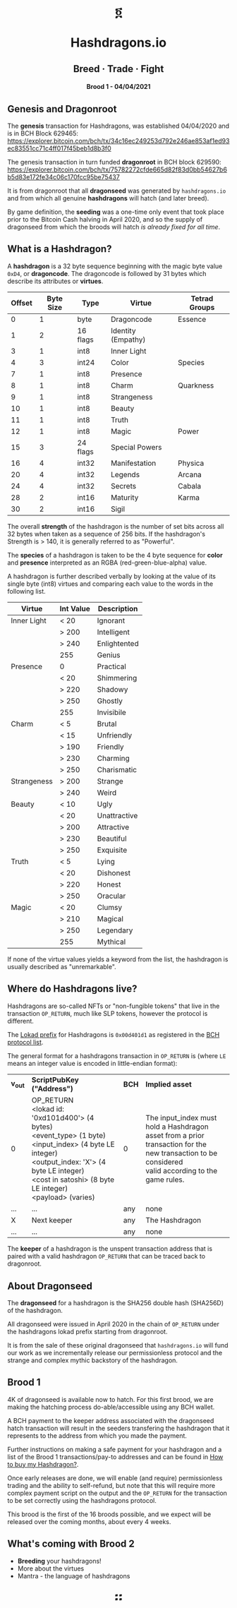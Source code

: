 # <div align="center">&#x136c;</div><br/><div align="center">Hashdragons.io</div>
## <div align="center">Breed &#xb7; Trade &#xb7; Fight</div>
#### <div align="center">Brood 1 - 04/04/2021</div>

## Genesis and Dragonroot

The __genesis__ transaction for Hashdragons, was established 04/04/2020 and is in BCH Block 629465:
https://explorer.bitcoin.com/bch/tx/34c16ec249253d792e246ae853af1ed93ec83551cc71c4ff017f45beb1d8b3f0

The genesis transaction in turn funded __dragonroot__ in BCH block 629590:
https://explorer.bitcoin.com/bch/tx/75782272cfde665d82f83d0bb54627b6b5d83e172fe34c06c170fcc95be75437

It is from dragonroot that all __dragonseed__ was generated by `hashdragons.io` and from which all genuine __hashdragons__ will hatch (and later breed).

By game definition, the __seeding__ was a one-time only event that took place prior to the Bitcoin Cash halving in April 2020, and so the supply of dragonseed from which the broods will hatch _is already fixed for all time_.

## What is a Hashdragon?
A __hashdragon__ is a 32 byte sequence beginning with the magic byte value `0xD4`, or __dragoncode__. The dragoncode is followed by 31 bytes which describe its attributes or __virtues__.

<!--svg xmlns="http://www.w3.org/2000/svg" viewBox="0 0 850 120" width="800">
	<g transform="translate(25,25)">
			<path fill="#fff" stroke="#000" stroke-width="1" d="M0,0 L800,0 800,50 0,50 Z"/>
			<text x="4" y="32" font-size="14pt">0xD4</text>
			<path fill="none" stroke="#000" stroke-width="1" d="M50,0 L50,50"/>
			<text x="320" y="32" font-size="16pt">Virtues (31 bytes)</text>
	</g>
</svg-->


<!--
<svg xmlns="http://www.w3.org/2000/svg" viewBox="0 0 850 100" width="800">
	<g transform="translate(25,25)">
			<path fill="#fff" stroke="#000" stroke-width="1" d="M0,0 L800,0 800,50 0,50 Z"/>
			<text x="35" y="20" font-size="11pt">0-3</text>
			<text x="20" y="38" font-size="11pt">Essence</text>
			<path fill="none" stroke="#000" stroke-width="1" d="M100,0 L100,50"/>
			<text x="137" y="20" font-size="11pt">4-7</text>
			<text x="124" y="38" font-size="11pt">Species</text>
			<path fill="none" stroke="#000" stroke-width="1" d="M200,0 L200,50"/>
			<text x="234" y="20" font-size="11pt">8-11</text>
			<text x="212" y="38" font-size="11pt">Quarkness</text>
			<path fill="none" stroke="#000" stroke-width="1" d="M300,0 L300,50"/>
			<text x="330" y="20" font-size="11pt">12-15</text>
			<text x="328" y="38" font-size="11pt">Power</text>
			<path fill="none" stroke="#000" stroke-width="1" d="M400,0 L400,50"/>
			<text x="430" y="20" font-size="11pt">16-19</text>
			<text x="422" y="38" font-size="11pt">Physica</text>
			<path fill="none" stroke="#000" stroke-width="1" d="M500,0 L500,50"/>
			<text x="526" y="20" font-size="11pt">20-23</text>
			<text x="523" y="38" font-size="11pt">Arcana</text>
			<path fill="none" stroke="#000" stroke-width="1" d="M600,0 L600,50"/>
			<text x="627" y="20" font-size="11pt">24-27</text>
			<text x="625" y="38" font-size="11pt">Cabala</text>
			<path fill="none" stroke="#000" stroke-width="1" d="M700,0 L700,50"/>
			<text x="728" y="20" font-size="11pt">28-31</text>
			<text x="726" y="38" font-size="11pt">Karma</text>
	</g>
</svg>
-->

|Offset|Byte Size|Type|Virtue|Tetrad Groups|
|-|-|-|-|-|
0|1|byte|Dragoncode|Essence
1|2|16 flags|Identity (Empathy)
3|1|int8|Inner Light
4|3|int24|Color|Species
7|1|int8|Presence									
8|1|int8|Charm|Quarkness
9|1|int8|Strangeness
10|1|int8|Beauty
11|1|int8|Truth
12|1|int8|Magic|Power
15|3|24 flags|Special Powers
16|4|int32|Manifestation|Physica
20|4|int32|Legends|Arcana
24|4|int32|Secrets|Cabala
28|2|int16|Maturity|Karma
30|2|int16|Sigil

The overall __strength__ of the hashdragon is the number of set bits across all 32 bytes when taken as a sequence of 256 bits. If the hashdragon's Strength is &gt; 140, it is generally referred to as "Powerful".

The __species__ of a hashdragon is taken to be the 4 byte sequence for __color__ and __presence__ interpreted as an RGBA (red-green-blue-alpha) value.

A hashdragon is further described verbally by looking at the value of its single byte (int8) virtues and comparing each value to the words in the following list.

|Virtue|Int Value|Description|
|-|-|-|
Inner Light|&lt; 20|Ignorant
&nbsp;|&gt; 200|Intelligent
&nbsp;|&gt; 240|Enlightented
&nbsp;|255|Genius
Presence|0|Practical
&nbsp;|&lt; 20|Shimmering
&nbsp;|&gt; 220|Shadowy
&nbsp;|&gt; 250|Ghostly
&nbsp;|255|Invisibile
Charm|&lt; 5|Brutal
&nbsp;|&lt; 15|Unfriendly
&nbsp;|&gt; 190|Friendly
&nbsp;|&gt; 230|Charming
&nbsp;|&gt; 250|Charismatic
Strangeness|&gt; 200|Strange
&nbsp;|&gt; 240|Weird
Beauty|&lt; 10|Ugly
&nbsp;|&lt; 20|Unattractive
&nbsp;|&gt; 200|Attractive
&nbsp;|&gt; 230|Beautiful
&nbsp;|&gt; 250|Exquisite
Truth|&lt; 5|Lying
&nbsp;|&lt; 20|Dishonest
&nbsp;|&gt; 220|Honest
&nbsp;|&gt; 250|Oracular
Magic|&lt; 20|Clumsy
&nbsp;|&gt; 210|Magical
&nbsp;|&gt; 250|Legendary
&nbsp;|255|Mythical

If none of the virtue values yields a keyword from the list, the hashdragon is usually described as "unremarkable".

## Where do Hashdragons live?
Hashdragons are so-called NFTs or "non-fungible tokens" that live in the transaction `OP_RETURN`, much like SLP tokens, however the protocol is different.

The [Lokad prefix](https://upgradespecs.bitcoincashnode.org/op_return-prefix-guideline/) for Hashdragons is `0x00d401d1` as registered in the [BCH protocol list](https://github.com/bitcoincashorg/bitcoincash.org/blob/master/etc/protocols.csv).

The general format for a hashdragons transaction in `OP_RETURN` is (where `LE` means an integer value is encoded in little-endian format):
<table>
  <tr>
    <td><b>v<sub>out</sub></b></td>
    <td><b>ScriptPubKey ("Address")</b></td>
    <td><b>BCH</b></td>
    <td><b>Implied asset</b></td>
  </tr>
  <tr>
    <td>0</td>
    <td>OP_RETURN<BR>
&lt;lokad id: '0xd101d400'&gt; (4 bytes)<br/>
&lt;event_type&gt; (1 byte)<br/>
&lt;input_index&gt; (4 byte LE integer)<br/>
&lt;output_index: 'X'&gt; (4 byte LE integer)<br/>
&lt;cost in satoshi&gt; (8 byte LE integer)<br/>
&lt;payload&gt; (varies)<br/>
  <td>0</td>
  <td>
  The input_index must hold a Hashdragon<br/> asset from a prior transaction for the <br/>new transaction to be considered<br/> valid according to the game rules.</td>
  </tr>
  <tr>
    <td>...</td>
    <td>...</td>
    <td>any</td>
    <td>none</td>
  </tr>
  <tr>
    <td>X</td>
    <td>Next keeper</td>
    <td>any</td>
    <td>The Hashdragon</td>
  </tr>
  <tr>
    <td>...</td>
    <td>...</td>
    <td>any</td>
    <td>none</td>
  </tr>
  <tr>
 </table>

The __keeper__ of a hashdragon is the unspent transaction address that is paired with a valid hashdragon `OP_RETURN` that can be traced back to dragonroot.

## About Dragonseed
The __dragonseed__ for a hashdragon is the SHA256 double hash (SHA256D) of the hashdragon.

All dragonseed were issued in April 2020 in the chain of `OP_RETURN` under the hashdragons lokad prefix starting from dragonroot.

It is from the sale of these original dragonseed that `hashdragons.io` will fund our work as we incrementally release our permissionless protocol and the strange and complex mythic backstory of the hashdragon.

## Brood 1
4K of dragonseed is available now to hatch. For this first brood, we are making the hatching process do-able/accessible using any BCH wallet.

A BCH payment to the keeper address associated with the dragonseed hatch transaction will result in the seeders transfering the hashdragon that it represents to the address from which you made the payment.

Further instructions on making a safe payment for your hashdragon and a list of the Brood 1 transactions/pay-to addresses and can be found in [How to buy my Hashdragon?](./brood1.md).

Once early releases are done, we will enable (and require) permissionless trading and the ability to self-refund, but note that this will require more complex payment script on the output and the `OP_RETURN` for the transaction to be set correctly using the hashdragons protocol.

This brood is the first of the 16 broods possible, and we expect will be released over the coming months, about every 4 weeks.

## What's coming with Brood 2
- __Breeding__ your hashdragons!
- More about the virtues
- Mantra - the language of hashdragons

<div align="center" style="font-size:30pt;">&#x1362;</div>
